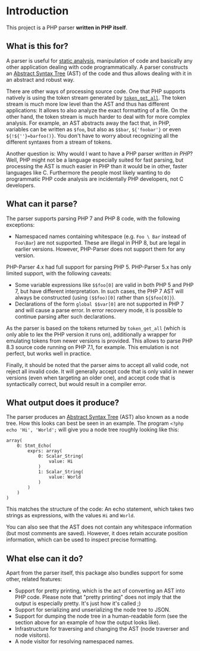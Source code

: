Introduction
============

This project is a PHP parser **written in PHP itself**.

What is this for?
-----------------

A parser is useful for [static analysis][0], manipulation of code and basically any other
application dealing with code programmatically. A parser constructs an [Abstract Syntax Tree][1]
(AST) of the code and thus allows dealing with it in an abstract and robust way.

There are other ways of processing source code. One that PHP supports natively is using the
token stream generated by [`token_get_all`][2]. The token stream is much more low level than
the AST and thus has different applications: It allows to also analyze the exact formatting of
a file. On the other hand, the token stream is much harder to deal with for more complex analysis.
For example, an AST abstracts away the fact that, in PHP, variables can be written as `$foo`, but also
as `$$bar`, `${'foobar'}` or even `${!${''}=barfoo()}`. You don't have to worry about recognizing
all the different syntaxes from a stream of tokens.

Another question is: Why would I want to have a PHP parser *written in PHP*? Well, PHP might not be
a language especially suited for fast parsing, but processing the AST is much easier in PHP than it
would be in other, faster languages like C. Furthermore the people most likely wanting to do
programmatic PHP code analysis are incidentally PHP developers, not C developers.

What can it parse?
------------------

The parser supports parsing PHP 7 and PHP 8 code, with the following exceptions:

 * Namespaced names containing whitespace (e.g. `Foo \ Bar` instead of `Foo\Bar`) are not supported.
   These are illegal in PHP 8, but are legal in earlier versions. However, PHP-Parser does not
   support them for any version.

PHP-Parser 4.x had full support for parsing PHP 5. PHP-Parser 5.x has only limited support, with the
following caveats:

 * Some variable expressions like `$$foo[0]` are valid in both PHP 5 and PHP 7, but have different 
   interpretation. In such cases, the PHP 7 AST will always be constructed (using `($$foo)[0]`
   rather than `${$foo[0]}`).
 * Declarations of the form `global $$var[0]` are not supported in PHP 7 and will cause a parse 
   error. In error recovery mode, it is possible to continue parsing after such declarations.

As the parser is based on the tokens returned by `token_get_all` (which is only able to lex the PHP
version it runs on), additionally a wrapper for emulating tokens from newer versions is provided.
This allows to parse PHP 8.3 source code running on PHP 7.1, for example. This emulation is not
perfect, but works well in practice.

Finally, it should be noted that the parser aims to accept all valid code, not reject all invalid
code. It will generally accept code that is only valid in newer versions (even when targeting an
older one), and accept code that is syntactically correct, but would result in a compiler error.

What output does it produce?
----------------------------

The parser produces an [Abstract Syntax Tree][1] (AST) also known as a node tree. How this looks
can best be seen in an example. The program `<?php echo 'Hi', 'World';` will give you a node tree
roughly looking like this:

```
array(
    0: Stmt_Echo(
        exprs: array(
            0: Scalar_String(
                value: Hi
            )
            1: Scalar_String(
                value: World
            )
        )
    )
)
```

This matches the structure of the code: An echo statement, which takes two strings as expressions,
with the values `Hi` and `World`.

You can also see that the AST does not contain any whitespace information (but most comments are saved).
However, it does retain accurate position information, which can be used to inspect precise formatting.

What else can it do?
--------------------

Apart from the parser itself, this package also bundles support for some other, related features:

 * Support for pretty printing, which is the act of converting an AST into PHP code. Please note
   that "pretty printing" does not imply that the output is especially pretty. It's just how it's
   called ;)
 * Support for serializing and unserializing the node tree to JSON.
 * Support for dumping the node tree in a human-readable form (see the section above for an
   example of how the output looks like).
 * Infrastructure for traversing and changing the AST (node traverser and node visitors).
 * A node visitor for resolving namespaced names.

 [0]: http://en.wikipedia.org/wiki/Static_program_analysis
 [1]: http://en.wikipedia.org/wiki/Abstract_syntax_tree
 [2]: http://php.net/token_get_all
